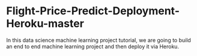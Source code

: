 # Flight-Price-Predict-Deployment-Heroku-master
In this data science machine learning project tutorial, we are going to build an end to end machine learning project and then deploy it via Heroku.
